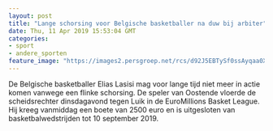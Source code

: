 ```yaml
---
layout: post
title: "Lange schorsing voor Belgische basketballer na duw bij arbiter"
date: Thu, 11 Apr 2019 15:53:04 GMT
categories: 
- sport 
- andere_sporten 
feature_image: "https://images2.persgroep.net/rcs/d92J5EBTySf0ssAyqaa0Xf6eyTI/diocontent/144988069/_fitwidth/400/?appId=21791a8992982cd8da851550a453bd7f&quality=0.7"
---
```


De Belgische basketballer Elias Lasisi mag voor lange tijd niet meer in actie komen vanwege een flinke schorsing. De speler van Oostende vloerde de scheidsrechter dinsdagavond tegen Luik in de EuroMillions Basket League. Hij kreeg vanmiddag een boete van 2500 euro en is uitgesloten van basketbalwedstrijden tot 10 september 2019.
